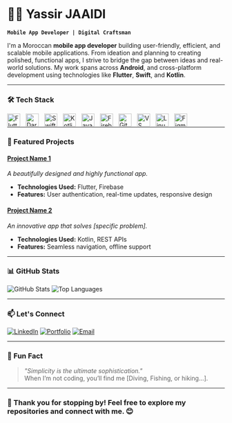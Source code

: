 # 🏄‍♂️ Yassir JAAIDI

**`Mobile App Developer | Digital Craftsman`**

I'm a Moroccan **mobile app developer** building user-friendly, efficient, and scalable mobile applications. From ideation and planning to creating polished, functional apps, I strive to bridge the gap between ideas and real-world solutions. My work spans across **Android**, and cross-platform development using technologies like **Flutter**, **Swift**, and **Kotlin**.

---

### 🛠️ Tech Stack

<img align="left" alt="Flutter" width="30px" style="padding-right:10px;" src="https://cdn.jsdelivr.net/gh/devicons/devicon/icons/flutter/flutter-original.svg" />
<img align="left" alt="Dart" width="30px" style="padding-right:10px;" src="https://cdn.jsdelivr.net/gh/devicons/devicon/icons/dart/dart-original.svg" />
<img align="left" alt="Swift" width="30px" style="padding-right:10px;" src="https://cdn.jsdelivr.net/gh/devicons/devicon/icons/swift/swift-original.svg" />
<img align="left" alt="Kotlin" width="30px" style="padding-right:10px;" src="https://cdn.jsdelivr.net/gh/devicons/devicon/icons/kotlin/kotlin-original.svg" />
<img align="left" alt="Java" width="30px" style="padding-right:10px;" src="https://cdn.jsdelivr.net/gh/devicons/devicon/icons/java/java-original.svg" />
<img align="left" alt="Firebase" width="30px" style="padding-right:10px;" src="https://cdn.jsdelivr.net/gh/devicons/devicon/icons/firebase/firebase-plain.svg" />
<img align="left" alt="Git" width="30px" style="padding-right:10px;" src="https://cdn.jsdelivr.net/gh/devicons/devicon/icons/git/git-original.svg" />
<img align="left" alt="VS Code" width="30px" style="padding-right:10px;" src="https://cdn.jsdelivr.net/gh/devicons/devicon/icons/vscode/vscode-original.svg" />
<img align="left" alt="Linux" width="30px" style="padding-right:10px;" src="https://cdn.jsdelivr.net/gh/devicons/devicon/icons/linux/linux-original.svg" />
<img align="left" alt="Figma" width="30px" style="padding-right:10px;" src="https://cdn.jsdelivr.net/gh/devicons/devicon/icons/figma/figma-original.svg" />
<br />

---

### 📱 Featured Projects

#### **[Project Name 1](https://github.com/your-repo-link)**  
*A beautifully designed and highly functional app.*  
- **Technologies Used:** Flutter, Firebase  
- **Features:** User authentication, real-time updates, responsive design  

#### **[Project Name 2](https://github.com/your-repo-link)**  
*An innovative app that solves [specific problem].*  
- **Technologies Used:** Kotlin, REST APIs  
- **Features:** Seamless navigation, offline support  

---

### 📊 GitHub Stats

![GitHub Stats](https://github-readme-stats.vercel.app/api?username=yasser-jd&show_icons=true&theme=tokyonight)
![Top Languages](https://github-readme-stats.vercel.app/api/top-langs/?username=yasser-jd&layout=compact&theme=tokyonight)

---

### 📫 Let's Connect

[![LinkedIn](https://img.shields.io/badge/LinkedIn-0A66C2?style=flat&logo=linkedin&logoColor=white)](https://www.linkedin.com/in/your-linkedin-profile)    [![Portfolio](https://img.shields.io/badge/Portfolio-000000?style=flat&logo=About.me&logoColor=white)](https://yassir-jaaidi.vercel.app/)    [![Email](https://img.shields.io/badge/Email-D14836?style=flat&logo=gmail&logoColor=white)](mailto:your-email@example.com)

---

### 🎉 Fun Fact

> *"Simplicity is the ultimate sophistication."*  
When I’m not coding, you’ll find me [Diving, Fishing, or hiking...].

---

### 🚀 Thank you for stopping by! Feel free to explore my repositories and connect with me. 😊

